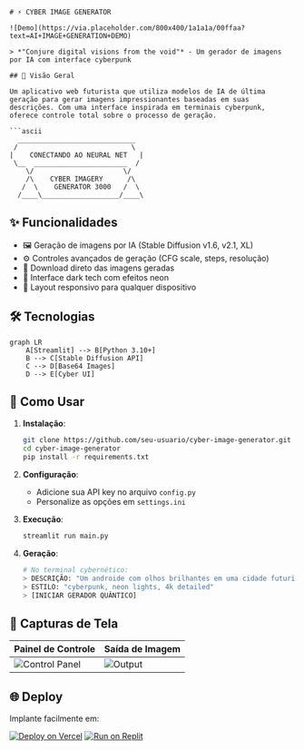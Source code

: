 ```
# ⚡ CYBER IMAGE GENERATOR

![Demo](https://via.placeholder.com/800x400/1a1a1a/00ffaa?text=AI+IMAGE+GENERATION+DEMO)

> *"Conjure digital visions from the void"* - Um gerador de imagens por IA com interface cyberpunk

## 🌌 Visão Geral

Um aplicativo web futurista que utiliza modelos de IA de última geração para gerar imagens impressionantes baseadas em suas descrições. Com uma interface inspirada em terminais cyberpunk, oferece controle total sobre o processo de geração.

```ascii
  _____________________________
 /                            \
|    CONECTANDO AO NEURAL NET   |
 \__  _______________________  /
    \/                      \/
    /\    CYBER IMAGERY      /\
   /  \    GENERATOR 3000   /  \
  /____\___________________/____\
```

## ✨ Funcionalidades

- 🖼️ Geração de imagens por IA (Stable Diffusion v1.6, v2.1, XL)
- ⚙️ Controles avançados de geração (CFG scale, steps, resolução)
- 💾 Download direto das imagens geradas
- 🎨 Interface dark tech com efeitos neon
- 📱 Layout responsivo para qualquer dispositivo

## 🛠️ Tecnologias

```mermaid
graph LR
    A[Streamlit] --> B[Python 3.10+]
    B --> C[Stable Diffusion API]
    C --> D[Base64 Images]
    D --> E[Cyber UI]
```

## 🚀 Como Usar

1. **Instalação**:
   ```bash
   git clone https://github.com/seu-usuario/cyber-image-generator.git
   cd cyber-image-generator
   pip install -r requirements.txt
   ```

2. **Configuração**:
   - Adicione sua API key no arquivo `config.py`
   - Personalize as opções em `settings.ini`

3. **Execução**:
   ```bash
   streamlit run main.py
   ```

4. **Geração**:
   ```python
   # No terminal cybernético:
   > DESCRIÇÃO: "Um androide com olhos brilhantes em uma cidade futurista"
   > ESTILO: "cyberpunk, neon lights, 4k detailed"
   > [INICIAR GERADOR QUÂNTICO]
   ```

## 📸 Capturas de Tela

| Painel de Controle | Saída de Imagem |
|---------------------|-----------------|
| ![Control Panel](https://via.placeholder.com/400x250/1a1a1a/00ffaa?text=CONTROL+PANEL) | ![Output](https://via.placeholder.com/400x250/1a1a1a/00ffaa?text=GENERATED+IMAGE) |

## 🌐 Deploy

Implante facilmente em:

[![Deploy on Vercel](https://img.shields.io/badge/Deploy-Heroku-430098?style=for-the-badge&logo=heroku)](https://heroku.com/deploy)
[![Run on Replit](https://img.shields.io/badge/Run-Replit-667881?style=for-the-badge&logo=replit)](https://replit.com/github/seu-usuario/cyber-image-generator)
